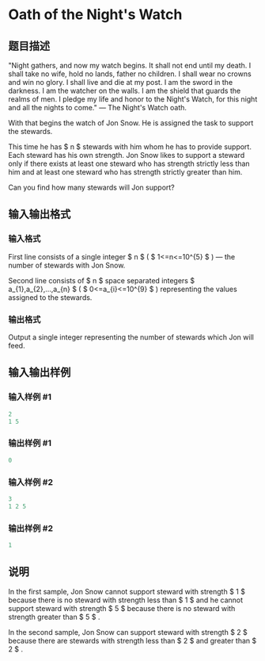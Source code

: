 # Oath of the Night&#039;s Watch

## 题目描述

"Night gathers, and now my watch begins. It shall not end until my death. I shall take no wife, hold no lands, father no children. I shall wear no crowns and win no glory. I shall live and die at my post. I am the sword in the darkness. I am the watcher on the walls. I am the shield that guards the realms of men. I pledge my life and honor to the Night's Watch, for this night and all the nights to come." — The Night's Watch oath.

With that begins the watch of Jon Snow. He is assigned the task to support the stewards.

This time he has $ n $ stewards with him whom he has to provide support. Each steward has his own strength. Jon Snow likes to support a steward only if there exists at least one steward who has strength strictly less than him and at least one steward who has strength strictly greater than him.

Can you find how many stewards will Jon support?

## 输入输出格式

### 输入格式

First line consists of a single integer $ n $ ( $ 1<=n<=10^{5} $ ) — the number of stewards with Jon Snow.

Second line consists of $ n $ space separated integers $ a_{1},a_{2},...,a_{n} $ ( $ 0<=a_{i}<=10^{9} $ ) representing the values assigned to the stewards.

### 输出格式

Output a single integer representing the number of stewards which Jon will feed.

## 输入输出样例

### 输入样例 #1

```cpp
2
1 5

```
### 输出样例 #1

```cpp
0
```


### 输入样例 #2

```cpp
3
1 2 5

```
### 输出样例 #2

```cpp
1
```


## 说明

In the first sample, Jon Snow cannot support steward with strength $ 1 $ because there is no steward with strength less than $ 1 $ and he cannot support steward with strength $ 5 $ because there is no steward with strength greater than $ 5 $ .

In the second sample, Jon Snow can support steward with strength $ 2 $ because there are stewards with strength less than $ 2 $ and greater than $ 2 $ .

